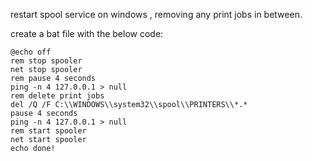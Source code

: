 restart spool service on windows , removing any print jobs in between.

create a bat file with the below code:


```
@echo off 
rem stop spooler 
net stop spooler 
rem pause 4 seconds 
ping -n 4 127.0.0.1 > null 
rem delete print jobs 
del /Q /F C:\\WINDOWS\\system32\\spool\\PRINTERS\\*.* 
pause 4 seconds 
ping -n 4 127.0.0.1 > null 
rem start spooler 
net start spooler 
echo done!

```
